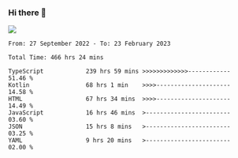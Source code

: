### Hi there 👋

<!--<a href="https://github.com/search?o=desc&q=author%3Abushiyi&s=committer-date&type=Commits">-->
<!--    <img align="center" height = "178" src="https://github-readme-stats.vercel.app/api?username=bushiyi&count_private=true&show_icons=true&theme=noctis_minimus&hide=contribs&include_all_commits=true" />-->
<!--</a>-->
<!--<a href="https://github.com/bushiyi?tab=repositories">-->
<!--    <img align="center" height = "178" src="https://github-readme-stats.vercel.app/api/top-langs/?username=bushiyi&count_private=true&theme=noctis_minimus" />-->
<!--</a>-->
 
<!-- [![Ashutosh's github activity graph](https://activity-graph.herokuapp.com/graph?username=bushiyi&theme=react&bg_color=1B2932&point=698B69&line=698B69)](https://github.com/ashutosh00710/github-readme-activity-graph)
 -->


![](https://raw.githubusercontent.com/bushiyi/bushiyi/master/assets/github-contribution-grid-snake.svg)

<!--START_SECTION:waka-->

```text
From: 27 September 2022 - To: 23 February 2023

Total Time: 466 hrs 24 mins

TypeScript            239 hrs 59 mins >>>>>>>>>>>>>------------   51.46 %
Kotlin                68 hrs 1 min    >>>>---------------------   14.58 %
HTML                  67 hrs 34 mins  >>>>---------------------   14.49 %
JavaScript            16 hrs 46 mins  >------------------------   03.60 %
JSON                  15 hrs 8 mins   >------------------------   03.25 %
YAML                  9 hrs 20 mins   >------------------------   02.00 %
```

<!--END_SECTION:waka-->


